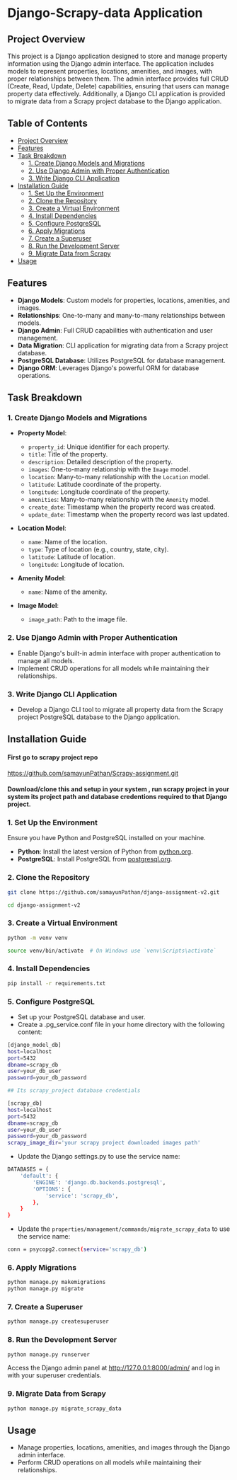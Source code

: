 # Django-Scrapy-data Application

## Project Overview

This project is a Django application designed to store and manage property information using the Django admin interface. The application includes models to represent properties, locations, amenities, and images, with proper relationships between them. The admin interface provides full CRUD (Create, Read, Update, Delete) capabilities, ensuring that users can manage property data effectively. Additionally, a Django CLI application is provided to migrate data from a Scrapy project database to the Django application.
## Table of Contents

- [Project Overview](#project-overview)
- [Features](#features)
- [Task Breakdown](#task-breakdown)
  - [1. Create Django Models and Migrations](#1-create-django-models-and-migrations)
  - [2. Use Django Admin with Proper Authentication](#2-use-django-admin-with-proper-authentication)
  - [3. Write Django CLI Application](#3-write-django-cli-application)
- [Installation Guide](#installation-guide)
  - [1. Set Up the Environment](#1-set-up-the-environment)
  - [2. Clone the Repository](#2-clone-the-repository)
  - [3. Create a Virtual Environment](#3-create-a-virtual-environment)
  - [4. Install Dependencies](#4-install-dependencies)
  - [5. Configure PostgreSQL](#5-configure-postgresql)
  - [6. Apply Migrations](#6-apply-migrations)
  - [7. Create a Superuser](#7-create-a-superuser)
  - [8. Run the Development Server](#8-run-the-development-server)
  - [9. Migrate Data from Scrapy](#9-migrate-data-from-scrapy)
- [Usage](#usage)
  
## Features

- **Django Models**: Custom models for properties, locations, amenities, and images.
- **Relationships**: One-to-many and many-to-many relationships between models.
- **Django Admin**: Full CRUD capabilities with authentication and user management.
- **Data Migration**: CLI application for migrating data from a Scrapy project database.
- **PostgreSQL Database**: Utilizes PostgreSQL for database management.
- **Django ORM**: Leverages Django's powerful ORM for database operations.

## Task Breakdown

### 1. Create Django Models and Migrations

- **Property Model**:
  - `property_id`: Unique identifier for each property.
  - `title`: Title of the property.
  - `description`: Detailed description of the property.
  - `images`: One-to-many relationship with the `Image` model.
  - `location`: Many-to-many relationship with the `Location` model.
  - `latitude`: Latitude coordinate of the property.
  - `longitude`: Longitude coordinate of the property.
  - `amenities`: Many-to-many relationship with the `Amenity` model.
  - `create_date`: Timestamp when the property record was created.
  - `update_date`: Timestamp when the property record was last updated.

- **Location Model**:
  - `name`: Name of the location.
  - `type`: Type of location (e.g., country, state, city).
  - `latitude`: Latitude of location.
  - `longitude`: Longitude of location.

- **Amenity Model**:
  - `name`: Name of the amenity.

- **Image Model**:
  - `image_path`: Path to the image file.

### 2. Use Django Admin with Proper Authentication

- Enable Django's built-in admin interface with proper authentication to manage all models.
- Implement CRUD operations for all models while maintaining their relationships.

### 3. Write Django CLI Application

- Develop a Django CLI tool to migrate all property data from the Scrapy project PostgreSQL database to the Django application.


## Installation Guide
#### First go to scrapy project repo
https://github.com/samayunPathan/Scrapy-assignment.git  
#### Download/clone this and  setup in your system , run scrapy project in your system its project path and database credentions required to that Django project. 


### 1. Set Up the Environment

Ensure you have Python and PostgreSQL installed on your machine.

- **Python**: Install the latest version of Python from [python.org](https://www.python.org/).
- **PostgreSQL**: Install PostgreSQL from [postgresql.org](https://www.postgresql.org/).

### 2. Clone the Repository

```bash
git clone https://github.com/samayunPathan/django-assignment-v2.git
```
``` bash
cd django-assignment-v2
```
### 3. Create a Virtual Environment
```bash
python -m venv venv
```
```bash
source venv/bin/activate  # On Windows use `venv\Scripts\activate`
```
### 4. Install Dependencies
``` bash 
pip install -r requirements.txt
```
### 5. Configure PostgreSQL
- Set up your PostgreSQL database and user.
- Create a .pg_service.conf file in your home directory with the following content:
```bash
[django_model_db]
host=localhost
port=5432
dbname=scrapy_db
user=your_db_user
password=your_db_password

## Its scrapy_project database credentials

[scrapy_db] 
host=localhost
port=5432
dbname=scrapy_db
user=your_db_user
password=your_db_password
scrapy_image_dir='your scrapy project downloaded images path'
```
- Update the Django settings.py to use the service name:
``` bash 
DATABASES = {
    'default': {
        'ENGINE': 'django.db.backends.postgresql',
        'OPTIONS': {
            'service': 'scrapy_db',
        },
    }
}
```
- Update the `properties/management/commands/migrate_scrapy_data` to use the service name:
``` bash 
conn = psycopg2.connect(service='scrapy_db')
```
### 6. Apply Migrations
``` bash
python manage.py makemigrations
python manage.py migrate
```
### 7. Create a Superuser
```bash
python manage.py createsuperuser
```
### 8. Run the Development Server
```bash 
python manage.py runserver
```
Access the Django admin panel at http://127.0.0.1:8000/admin/ and log in with your superuser credentials.

### 9. Migrate Data from Scrapy
```bash
python manage.py migrate_scrapy_data
```

## Usage
- Manage properties, locations, amenities, and images through the Django admin interface.
- Perform CRUD operations on all models while maintaining their relationships.

